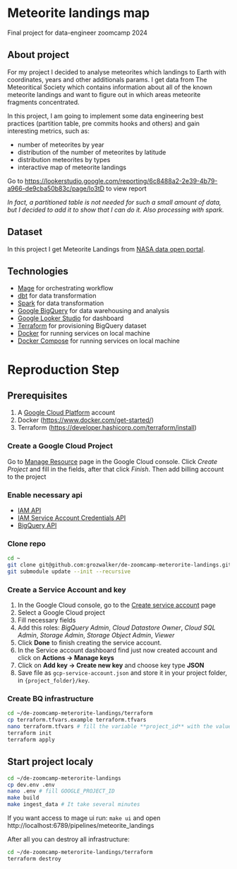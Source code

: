 # Meteorite landings map
Final project for data-engineer zoomcamp 2024

## About project

For my project I decided to analyse meteorites which landings to Earth with coordinates, years and other additionals params. I get data from The Meteoritical Society which contains information about all of the known meteorite landings and want to figure out in which areas meteorite fragments concentrated.

In this project, I am going to implement some data engineering best practices (partition table, pre commits hooks and others) and gain interesting metrics, such as:

* number of meteorites by year
* distribution of the number of meteorites by latitude
* distribution meteorites by types
* interactive map of meteorite landings

Go to https://lookerstudio.google.com/reporting/6c8488a2-2e39-4b79-a966-de9cba50b83c/page/lo3tD to view report

_In fact, a partitioned table is not needed for such a small amount of data, but I decided to add it to show that I can do it. Also processing with spark._

## Dataset

In this project I get Meteorite Landings from [NASA data open portal](https://data.nasa.gov/Space-Science/Meteorite-Landings/gh4g-9sfh/about_data).

## Technologies

* [Mage](https://www.mage.ai/) for orchestrating workflow
* [dbt](https://www.getdbt.com/) for data transformation
* [Spark](https://spark.apache.org/) for data transformation
* [Google BigQuery](https://cloud.google.com/bigquery) for data warehousing and analysis
* [Google Looker Studio](https://lookerstudio.google.com) for dashboard
* [Terraform](https://www.terraform.io/) for provisioning BigQuery dataset
* [Docker](https://www.docker.com/) for running services on local machine
* [Docker Compose](https://docs.docker.com/compose/install/) for running services on local machine


# Reproduction Step

## Prerequisites

1. A [Google Cloud Platform](https://cloud.google.com/) account
1. Docker (https://www.docker.com/get-started/)
1. Terraform (https://developer.hashicorp.com/terraform/install)

### Create a Google Cloud Project

Go to [Manage Resource](https://console.cloud.google.com/cloud-resource-manager) page in the Google Cloud console. Click _Create Project_ and fill in the fields, after that click _Finish_.
Then add billing account to the project

### Enable necessary api

* [IAM API](https://console.cloud.google.com/flows/enableapi?apiid=iam.googleapis.com)
* [IAM Service Account Credentials API](https://console.cloud.google.com/apis/library/iamcredentials.googleapis.com)
* [BigQuery API](https://console.cloud.google.com/marketplace/product/google/bigquery.googleapis.com)

### Clone repo

``` bash
cd ~
git clone git@github.com:grozwalker/de-zoomcamp-meterorite-landings.git
git submodule update --init --recursive
```

### Create a Service Account and key

1. In the Google Cloud console, go to the [Create service account](https://console.cloud.google.com/projectselector/iam-admin/serviceaccounts/create) page
1. Select a Google Cloud project
1. Fill necessary fields
1. Add this roles: _BigQuery Admin_, _Cloud Datastore Owner_, _Cloud SQL Admin_, _Storage Admin_, _Storage Object Admin_, _Viewer_
1. Click **Done** to finish creating the service account.
1. In the Service account dashboard find just now created account and click on **Actions -> Manage keys**
1. Click on **Add key -> Create new key** and choose key type **JSON**
1. Save file as `gcp-service-account.json` and store it in your project folder, in `{project_folder}/key`.

### Create BQ infrastructure

```bash
cd ~/de-zoomcamp-meterorite-landings/terraform
cp terraform.tfvars.example terraform.tfvars
nano terraform.tfvars # fill the variable **project_id** with the value of the project ID that you created above
terraform init
terraform apply
```


## Start project localy

```bash
cd ~/de-zoomcamp-meterorite-landings
cp dev.env .env
nano .env # fill GOOGLE_PROJECT_ID
make build
make ingest_data # It take several minutes
```

If you want access to mage ui run: `make ui` and open http://localhost:6789/pipelines/meteorite_landings

After all you can destroy all infrastructure:
```bash
cd ~/de-zoomcamp-meterorite-landings/terraform
terraform destroy
```
